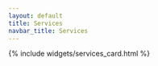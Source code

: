 ```yaml
---
layout: default
title: Services
navbar_title: Services
---
```


{% include widgets/services_card.html %}

